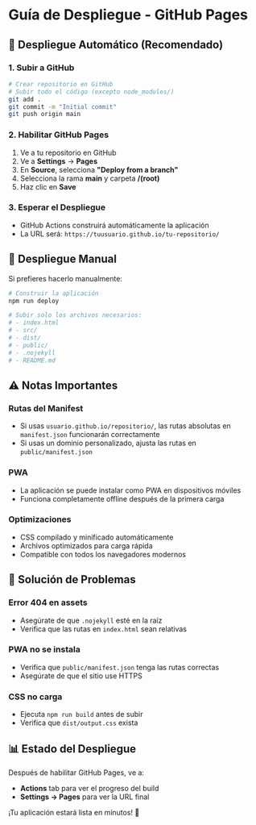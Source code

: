 # Guía de Despliegue - GitHub Pages

## 🚀 Despliegue Automático (Recomendado)

### 1. Subir a GitHub
```bash
# Crear repositorio en GitHub
# Subir todo el código (excepto node_modules/)
git add .
git commit -m "Initial commit"
git push origin main
```

### 2. Habilitar GitHub Pages
1. Ve a tu repositorio en GitHub
2. Ve a **Settings** → **Pages**
3. En **Source**, selecciona **"Deploy from a branch"**
4. Selecciona la rama **main** y carpeta **/(root)**
5. Haz clic en **Save**

### 3. Esperar el Despliegue
- GitHub Actions construirá automáticamente la aplicación
- La URL será: `https://tuusuario.github.io/tu-repositorio/`

## 🔧 Despliegue Manual

Si prefieres hacerlo manualmente:

```bash
# Construir la aplicación
npm run deploy

# Subir solo los archivos necesarios:
# - index.html
# - src/
# - dist/
# - public/
# - .nojekyll
# - README.md
```

## ⚠️ Notas Importantes

### Rutas del Manifest
- Si usas `usuario.github.io/repositorio/`, las rutas absolutas en `manifest.json` funcionarán correctamente
- Si usas un dominio personalizado, ajusta las rutas en `public/manifest.json`

### PWA
- La aplicación se puede instalar como PWA en dispositivos móviles
- Funciona completamente offline después de la primera carga

### Optimizaciones
- CSS compilado y minificado automáticamente
- Archivos optimizados para carga rápida
- Compatible con todos los navegadores modernos

## 🐛 Solución de Problemas

### Error 404 en assets
- Asegúrate de que `.nojekyll` esté en la raíz
- Verifica que las rutas en `index.html` sean relativas

### PWA no se instala
- Verifica que `public/manifest.json` tenga las rutas correctas
- Asegúrate de que el sitio use HTTPS

### CSS no carga
- Ejecuta `npm run build` antes de subir
- Verifica que `dist/output.css` exista

## 📊 Estado del Despliegue

Después de habilitar GitHub Pages, ve a:
- **Actions** tab para ver el progreso del build
- **Settings → Pages** para ver la URL final

¡Tu aplicación estará lista en minutos! 🎉